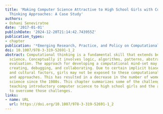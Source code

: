 ```yaml
---
title: 'Making Computer Science Attractive to High School Girls with Computational
  Thinking Approaches: A Case Study'
authors:
- Oshani Seneviratne
date: '2017-01-01'
publishDate: '2024-12-28T21:14:42.743955Z'
publication_types:
- chapter
publication: '*Emerging Research, Practice, and Policy on Computational Thinking*'
doi: 10.1007/978-3-319-52691-1_2
abstract: Computational thinking is a fundamental skill that extends beyond computer
  science. Conceptually it involves logic, algorithms, patterns, abstraction, and
  evaluation. The approach for developing a computational mind-set may involve experimenting,
  creating, debugging, and collaborating. Due to certain implicit biases and societal
  and cultural factors, girls may not be exposed to these computational thinking concepts
  and approaches. This has resulted in a decrease in the number of women in computer
  science since the 1980s. This chapter summarizes some of the challenges faced when
  teaching introductory computer science to high school girls and the approaches taken
  to overcome those challenges.
links:
- name: URL
  url: https://doi.org/10.1007/978-3-319-52691-1_2
---
```

